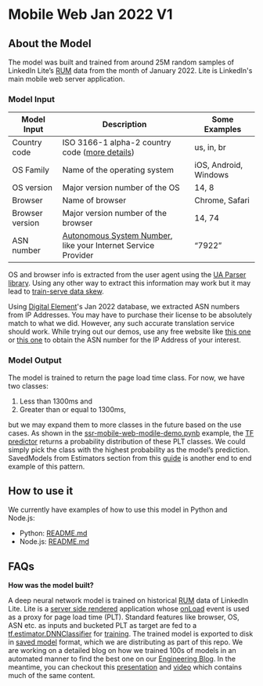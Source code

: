 # Mobile Web Jan 2022 V1

## About the Model

The model was built and trained from around 25M random samples of LinkedIn Lite’s [RUM](https://developer.mozilla.org/en-US/docs/Web/Performance/Rum-vs-Synthetic#Real_User_Monitoring) data from the month of January 2022. Lite is LinkedIn's main mobile web server application.

### Model Input

| Model Input | Description | Some Examples |
| ----------- | ----------- | ------------- |
| Country code | ISO 3166-1 alpha-2 country code ([more details](https://en.wikipedia.org/wiki/ISO_3166-1_alpha-2)) | us, in, br |
| OS Family | Name of the operating system | iOS, Android, Windows |
| OS version | Major version number of the OS | 14, 8 |
| Browser | Name of browser | Chrome, Safari |
| Browser version | Major version number of the browser | 14, 74 |
| ASN number | [Autonomous System Number](https://en.wikipedia.org/wiki/Autonomous_system_(Internet)), like your Internet Service Provider | “7922” |

OS and browser info is extracted from the user agent using the [UA Parser library](https://mvnrepository.com/artifact/com.github.ua-parser/uap-java/1.4.3). Using any other way to extract this information may work but it may lead to [train-serve data skew](https://www.tensorflow.org/tfx/data_validation/get_started#checking_data_skew_and_drift).

Using [Digital Element](https://www.digitalelement.com/resources/faq/)'s Jan 2022 database, we extracted ASN numbers from IP Addresses. You may have to purchase their license to be absolutely match to what we did. However, any such accurate translation service should work. While trying out our demos, use any free website like [this one](https://hackertarget.com/as-ip-lookup/) or [this one](https://mxtoolbox.com/asn.aspx) to obtain the ASN number for the IP Address of your interest. 

### Model Output

The model is trained to return the page load time class. For now, we have two classes:

1. Less than 1300ms and
2. Greater than or equal to 1300ms, 

but we may expand them to more classes in the future based on the use cases. As shown in the [ssr-mobile-web-modile-demo.pynb](python-example/ssr-mobile-web-model-demo.ipynb) example, the [TF predictor](https://github.com/tensorflow/tensorflow/blob/63f17d0fe1192eff0aa47faae5d15ec7aa02490a/tensorflow/python/saved_model/load.py#L850) returns a probability distribution of these PLT classes. We could simply pick the class with the highest probability as the model’s prediction. SavedModels from Estimators section from this [guide](https://github.com/tensorflow/docs/blob/e9f1ce05852b13e9335860d93aa28f0782b60ddc/site/en/guide/estimator.ipynb) is another end to end example of this pattern.

## How to use it

We currently have examples of how to use this model in Python and Node.js:

- Python: [README.md](python-example/README.md)
- Node.js: [README.md](nodejs-example/README.md)

## FAQs

**How was the model built?**

A deep neural network model is trained on historical [RUM](https://developer.mozilla.org/en-US/docs/Web/Performance/Rum-vs-Synthetic#Real_User_Monitoring) data of LinkedIn Lite. Lite is a [server side rendered](https://engineering.linkedin.com/blog/2018/03/linkedin-lite--a-lightweight-mobile-web-experience) application whose [onLoad](https://developer.mozilla.org/en-US/docs/Web/API/GlobalEventHandlers/onload) event is used as a proxy for page load time (PLT). Standard features like browser, OS, ASN etc. as inputs and bucketed PLT as target are fed to a [tf.estimator.DNNClassifier](https://www.tensorflow.org/api_docs/python/tf/estimator/DNNClassifier) for [training](https://developers.google.com/machine-learning/glossary/#training). The trained model is exported to disk in [saved model](https://www.tensorflow.org/guide/saved_model#the_savedmodel_format_on_disk) format, which we are distributing as part of this repo. We are working on a detailed blog on how we trained 100s of models in an automated manner to find the best one on our [Engineering Blog](https://engineering.linkedin.com/blog). In the meantime, you can checkout this [presentation](http://bit.ly/ray-at-linkedin) and [video](https://youtu.be/0Z0Th9ySIfs?t=761) which contains much of the same content.
